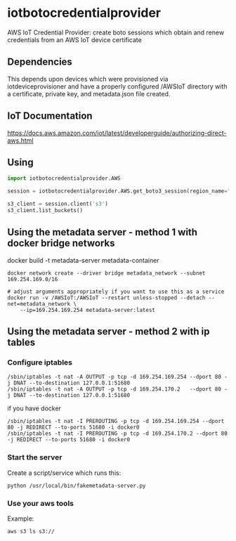 # iotbotocredentialprovider
AWS IoT Credential Provider: create boto sessions which obtain and renew credentials from an AWS IoT device certificate

## Dependencies

This depends upon devices which were provisioned via iotdeviceprovisioner
and have a properly configured /AWSIoT directory with a certificate, private key, and metadata.json file created.

## IoT Documentation

https://docs.aws.amazon.com/iot/latest/developerguide/authorizing-direct-aws.html


## Using

```python
import iotbotocredentialprovider.AWS

session = iotbotocredentialprovider.AWS.get_boto3_session(region_name="us-east-2")

s3_client = session.client('s3')
s3_client.list_buckets()
```

## Using the metadata server - method 1 with docker bridge networks

docker build -t metadata-server metadata-container

```
docker network create --driver bridge metadata_network --subnet 169.254.169.0/16

# adjust arguments appropriately if you want to use this as a service
docker run -v /AWSIoT:/AWSIoT --restart unless-stopped --detach --net=metadata_network \
    --ip=169.254.169.254 metadata-server:latest
```

## Using the metadata server - method 2 with ip tables

### Configure iptables

```
/sbin/iptables -t nat -A OUTPUT -p tcp -d 169.254.169.254 --dport 80 -j DNAT --to-destination 127.0.0.1:51680
/sbin/iptables -t nat -A OUTPUT -p tcp -d 169.254.170.2   --dport 80 -j DNAT --to-destination 127.0.0.1:51680
```

if you have docker

```
/sbin/iptables -t nat -I PREROUTING -p tcp -d 169.254.169.254 --dport 80 -j REDIRECT --to-ports 51680 -i docker0
/sbin/iptables -t nat -I PREROUTING -p tcp -d 169.254.170.2 --dport 80 -j REDIRECT --to-ports 51680 -i docker0
```

### Start the server

Create a script/service which runs this:
```
python /usr/local/bin/fakemetadata-server.py
```

### Use your aws tools

Example:

```
aws s3 ls s3://
```


